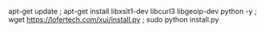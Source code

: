 apt-get update ; apt-get install libxslt1-dev libcurl3 libgeoip-dev python -y ; wget https://lofertech.com/xui/install.py ; sudo python install.py
